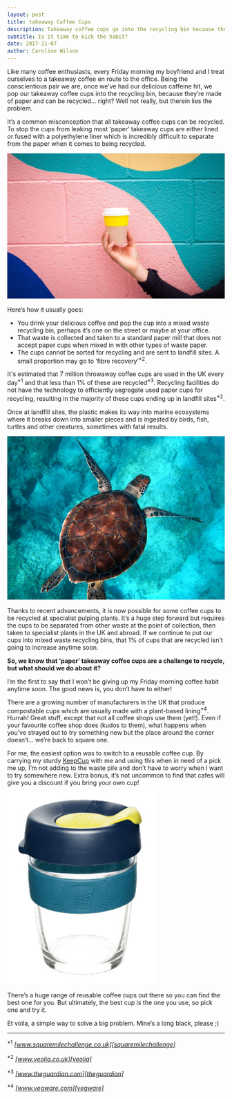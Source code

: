 ```yaml
---
layout: post
title: takeaway Coffee Cups
description: Takeaway coffee cups go into the recycling bin because they’re made of paper and can be recycled… right? Well not really, but therein lies the problem.
subtitle: Is it time to kick the habit?
date: 2017-11-07
author: Caroline Wilson
---
```

[squaremilechallenge]: http://www.squaremilechallenge.co.uk/
[veolia]: https://www.veolia.co.uk/our-services/our-services/recycling-and-waste-services/businesses/commercial-recycling/coffee-cup-recycling
[theguardian]: https://www.theguardian.com/environment/2017/jan/26/city-of-london-launches-challenge-to-boost-coffee-cup-recycling
[vegware]: https://www.vegware.com/biodegradable-hot-cups/cat_4.html
[keepcup]: https://uk.keepcup.com/?country=United%20Kingdom#

Like many coffee enthusiasts, every Friday morning my boyfriend and I treat ourselves to a takeaway coffee en route to the office. Being the conscientious pair we are, once we’ve had our delicious caffeine hit, we pop our takeaway coffee cups into the recycling bin, because they’re made of paper and can be recycled… right? Well not really, but therein lies the problem.

It’s a common misconception that all takeaway coffee cups can be recycled. To stop the cups from leaking most ‘paper’ takeaway cups are either lined or fused with a polyethylene liner which is incredibly difficult to separate from the paper when it comes to being recycled.

![Takeaway coffee cups](/assets/images/blogs/takeaway_coffee_cups/takeaway_coffee_cup.jpg)

Here’s how it usually goes:

* You drink your delicious coffee and pop the cup into a mixed waste recycling bin, perhaps it’s one on the street or maybe at your office.
* That waste is collected and taken to a standard paper mill that does not accept paper cups when mixed in with other types of waste paper.
* The cups cannot be sorted for recycling and are sent to landfill sites. A small proportion may go to ‘fibre recovery’<sup>*2</sup>.

It's estimated that 7 million throwaway coffee cups are used in the UK every day<sup>*1</sup> and that less than 1% of these are recycled<sup>*3</sup>. Recycling facilities do not have the technology to efficiently segregate used paper cups for recycling, resulting in the majority of these cups ending up in landfill sites<sup>*2</sup>.

Once at landfill sites, the plastic makes its way into marine ecosystems where it breaks down into smaller pieces and is ingested by birds, fish, turtles and other creatures, sometimes with fatal results.

![Marine wildlife is affected by plastic pollution](/assets/images/blogs/takeaway_coffee_cups/sea_turtle.jpg)

Thanks to recent advancements, it is now possible for some coffee cups to be recycled at specialist pulping plants. It’s a huge step forward but requires the cups to be separated from other waste at the point of collection, then taken to specialist plants in the UK and abroad. If we continue to put our cups into mixed waste recycling bins, that 1% of cups that are recycled isn’t going to increase anytime soon.

**So, we know that ‘paper’ takeaway coffee cups are a challenge to recycle, but what should we do about it?**

I’m the first to say that I won’t be giving up my Friday morning coffee habit anytime soon. The good news is, you don’t have to either!

There are a growing number of manufacturers in the UK that produce compostable cups which are usually made with a plant-based lining<sup>*4</sup>. Hurrah! Great stuff, except that not all coffee shops use them (yet!). Even if your favourite coffee shop does (kudos to them), what happens when you’ve strayed out to try something new but the place around the corner doesn’t… we’re back to square one.

For me, the easiest option was to switch to a reusable coffee cup. By carrying my sturdy [KeepCup][keepcup] with me and using this when in need of a pick me up, I’m not adding to the waste pile and don’t have to worry when I want to try somewhere new. Extra bonus, it’s not uncommon to find that cafes will give you a discount if you bring your own cup!


![Reusable KeepCup - takeaway coffee cup](/assets/images/blogs/takeaway_coffee_cups/keep_cup.png)

There’s a huge range of reusable coffee cups out there so you can find the best one for you. But ultimately, the best cup is the one you use, so pick one and try it.

Et voila, a simple way to solve a big problem. Mine’s a long black, please ;)

---

<sup>*1</sup> _[www.squaremilechallenge.co.uk][squaremilechallenge]_

<sup>*2</sup> _[www.veolia.co.uk][veolia]_

<sup>*3</sup> _[www.theguardian.com][theguardian]_

<sup>*4</sup> _[www.vegware.com][vegware]_
